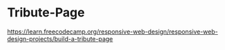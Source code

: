# Tribute-Page
https://learn.freecodecamp.org/responsive-web-design/responsive-web-design-projects/build-a-tribute-page
